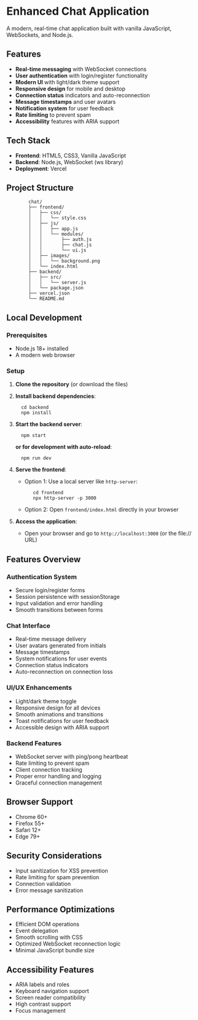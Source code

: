 # Enhanced Chat Application

A modern, real-time chat application built with vanilla JavaScript, WebSockets, and Node.js.

## Features

- **Real-time messaging** with WebSocket connections
- **User authentication** with login/register functionality
- **Modern UI** with light/dark theme support
- **Responsive design** for mobile and desktop
- **Connection status** indicators and auto-reconnection
- **Message timestamps** and user avatars
- **Notification system** for user feedback
- **Rate limiting** to prevent spam
- **Accessibility** features with ARIA support

## Tech Stack

- **Frontend**: HTML5, CSS3, Vanilla JavaScript
- **Backend**: Node.js, WebSocket (ws library)
- **Deployment**: Vercel

## Project Structure

            chat/
            ├── frontend/
            │   ├── css/
            │   │   └── style.css          
            │   ├── js/
            │   │   ├── app.js            
            │   │   └── modules/
            │   │       ├── auth.js        
            │   │       ├── chat.js        
            │   │       └── ui.js          
            │   ├── images/
            │   │   └── background.png     
            │   └── index.html             
            ├── backend/
            │   ├── src/
            │   │   └── server.js          
            │   └── package.json           
            ├── vercel.json                
            └── README.md                  

## Local Development

### Prerequisites

- Node.js 18+ installed
- A modern web browser

### Setup

1. **Clone the repository** (or download the files)

2. **Install backend dependencies**:

         cd backend
         npm install

3. **Start the backend server**:
   
         npm start
   **or for development with auto-reload**:
         
         npm run dev

4. **Serve the frontend**:
   - Option 1: Use a local server like `http-server`:

            cd frontend
            npx http-server -p 3000

   - Option 2: Open `frontend/index.html` directly in your browser

5. **Access the application**:
   - Open your browser and go to `http://localhost:3000` (or the file:// URL)

## Features Overview

### Authentication System
- Secure login/register forms
- Session persistence with sessionStorage
- Input validation and error handling
- Smooth transitions between forms

### Chat Interface
- Real-time message delivery
- User avatars generated from initials
- Message timestamps
- System notifications for user events
- Connection status indicators
- Auto-reconnection on connection loss

### UI/UX Enhancements
- Light/dark theme toggle
- Responsive design for all devices
- Smooth animations and transitions
- Toast notifications for user feedback
- Accessible design with ARIA support

### Backend Features
- WebSocket server with ping/pong heartbeat
- Rate limiting to prevent spam
- Client connection tracking
- Proper error handling and logging
- Graceful connection management

## Browser Support

- Chrome 60+
- Firefox 55+
- Safari 12+
- Edge 79+

## Security Considerations

- Input sanitization for XSS prevention
- Rate limiting for spam prevention
- Connection validation
- Error message sanitization

## Performance Optimizations

- Efficient DOM operations
- Event delegation
- Smooth scrolling with CSS
- Optimized WebSocket reconnection logic
- Minimal JavaScript bundle size

## Accessibility Features

- ARIA labels and roles
- Keyboard navigation support
- Screen reader compatibility
- High contrast support
- Focus management
